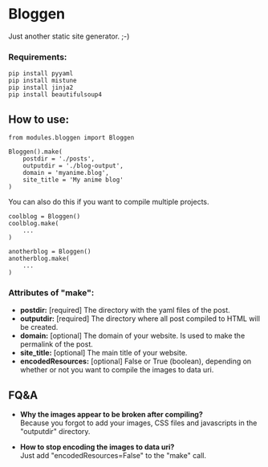 # Bloggen

Just another static site generator. ;-)

### Requirements:

    pip install pyyaml   
    pip install mistune   
    pip install jinja2   
    pip install beautifulsoup4   

## How to use:

    from modules.bloggen import Bloggen

    Bloggen().make(
        postdir = './posts', 
        outputdir = './blog-output',
        domain = 'myanime.blog',
        site_title = 'My anime blog'
    )

You can also do this if you want to compile multiple projects.

    coolblog = Bloggen()
    coolblog.make(
        ...
    )

    anotherblog = Bloggen()
    anotherblog.make(
        ...
    )

### Attributes of "make":  

- **postdir:** [required] The directory with the yaml files of the post.
- **outputdir:** [required] The directory where all post compiled to HTML will be created.
- **domain:** [optional] The domain of your website. Is used to make the permalink of the post.
- **site_title:** [optional] The main title of your website.
- **encodedResources:** [optional] False or True (boolean), depending on whether or not you want to compile the images to data uri.

## FQ&A
- **Why the images appear to be broken after compiling?**   
Because you forgot to add your images, CSS files and javascripts in the "outputdir" directory.

- **How to stop encoding the images to data uri?**  
Just add "encodedResources=False" to the "make" call.


